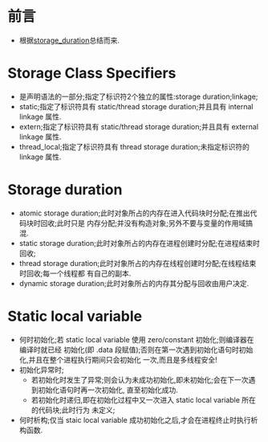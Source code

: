 
# 前言
* 根据[storage_duration](http://en.cppreference.com/w/cpp/language/storage_duration)总结而来.


# Storage Class Specifiers
*   是声明语法的一部分;指定了标识符2个独立的属性:storage duration;linkage;
*   static;指定了标识符具有 static/thread storage duration;并且具有 internal linkage 属性.
*   extern;指定了标识符具有 static/thread storage duration;并且具有 external linkage 属性.
*   thread_local;指定了标识符具有 thread storage duration;未指定标识符的 linkage 属性.

# Storage duration
*   atomic storage duration;此时对象所占的内存在进入代码块时分配;在推出代码块时回收;此时只是
    内存分配;并没有构造对象;另外不要与变量的作用域搞混.
*   static storage duration;此时对象所占的内存在进程创建时分配;在进程结束时回收;
*   thread storage duration;此时对象所占的内存在线程创建时分配;在线程结束时回收;每一个线程都
    有自己的副本.
*   dynamic storage duration;此时对象所占的内存其分配与回收由用户决定.

# Static local variable
*   何时初始化;若 static local variable 使用 zero/constant 初始化;则编译器在编译时就已经
    初始化(即 .data 段赋值);否则在第一次遇到初始化语句时初始化,并且在整个进程执行期间只会初始化
    一次,而且是多线程安全!
*   初始化异常时;
    -   若初始化时发生了异常;则会认为未成功初始化,即未初始化;会在下一次遇到初始化语句时再一次初始化,
        直至初始化成功.
    -   若初始化时递归,即在初始化过程中又一次进入 static local variable 所在的代码块;此时行为
        未定义;
*   何时析构;仅当 staic local variable 成功初始化之后,才会在进程终止时执行析构函数.




